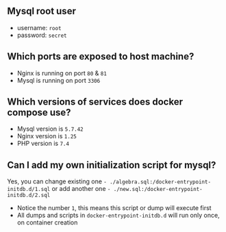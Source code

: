 ## Mysql root user

- username: `root`
- password: `secret`

## Which ports are exposed to host machine?

- Nginx is running on port `80` & `81`
- Mysql is running on port `3306`

## Which versions of services does docker compose use?

- Mysql version is `5.7.42`
- Nginx version is `1.25`
- PHP version is `7.4`

## Can I add my own initialization script for mysql?

Yes, you can change existing one `- ./algebra.sql:/docker-entrypoint-initdb.d/1.sql` or add another one `- ./new.sql:/docker-entrypoint-initdb.d/2.sql`

- Notice the number `1`, this means this script or dump will execute first
- All dumps and scripts in `docker-entrypoint-initdb.d` will run only once, on container creation
